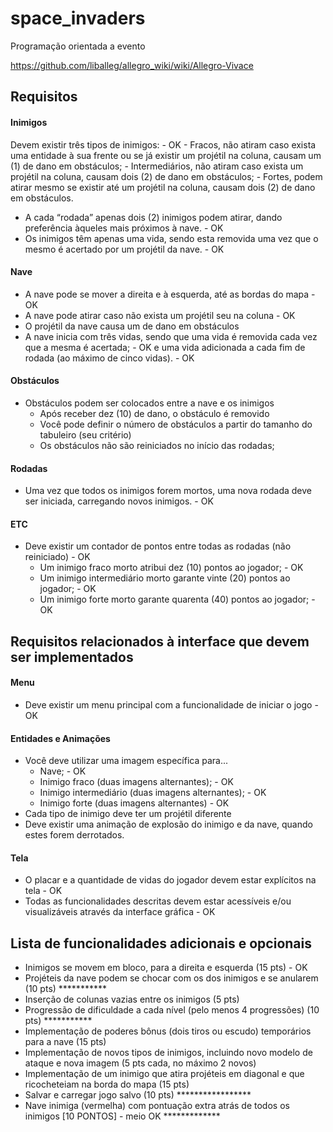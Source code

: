 # space_invaders

Programação orientada a evento  

https://github.com/liballeg/allegro_wiki/wiki/Allegro-Vivace

## Requisitos

#### Inimigos
Devem existir três tipos de inimigos: - OK
    - Fracos, não atiram caso exista uma entidade à sua frente ou se já existir um projétil na coluna, causam um (1) de dano em obstáculos;
    - Intermediários, não atiram caso exista um projétil na coluna, causam dois (2) de dano em obstáculos;
    - Fortes, podem atirar mesmo se existir até um projétil na coluna, causam dois (2) de dano em obstáculos.
- A cada “rodada” apenas dois (2) inimigos podem atirar, dando preferência àqueles mais próximos à nave. - OK
- Os inimigos têm apenas uma vida, sendo esta removida uma vez que o mesmo é acertado por um projétil da nave. - OK

#### Nave
- A nave pode se mover a direita e à esquerda, até as bordas do mapa - OK
- A nave pode atirar caso não exista um projétil seu na coluna - OK
- O projétil da nave causa um de dano em obstáculos
- A nave inicia com três vidas, sendo que uma vida é removida cada vez que a mesma é acertada; - OK
    e uma vida adicionada a cada fim de rodada (ao máximo de cinco vidas). - OK

#### Obstáculos
- Obstáculos podem ser colocados entre a nave e os inimigos
    - Após receber dez (10) de dano, o obstáculo é removido
    - Você pode definir o número de obstáculos a partir do tamanho do tabuleiro (seu critério)
    - Os obstáculos não são reiniciados no início das rodadas;

#### Rodadas
- Uma vez que todos os inimigos forem mortos, uma nova rodada deve ser iniciada, carregando novos inimigos. - OK

#### ETC
- Deve existir um contador de pontos entre todas as rodadas (não reiniciado) - OK
    - Um inimigo fraco morto atribui dez (10) pontos ao jogador; - OK
    - Um inimigo intermediário morto garante vinte (20) pontos ao jogador; - OK
    - Um inimigo forte morto garante quarenta (40) pontos ao jogador; - OK

## Requisitos relacionados à interface que devem ser implementados

#### Menu
- Deve existir um menu principal com a funcionalidade de iniciar o jogo - OK

#### Entidades e Animações
- Você deve utilizar uma imagem específica para...
    - Nave; - OK
    - Inimigo fraco (duas imagens alternantes); - OK
    - Inimigo intermediário (duas imagens alternantes); - OK
    - Inimigo forte (duas imagens alternantes) - OK
- Cada tipo de inimigo deve ter um projétil diferente
- Deve existir uma animação de explosão do inimigo e da nave, quando estes forem derrotados.

#### Tela
- O placar e a quantidade de vidas do jogador devem estar explícitos na tela - OK
- Todas as funcionalidades descritas devem estar acessíveis e/ou visualizáveis através da interface gráfica - OK

## Lista de funcionalidades adicionais e opcionais
- Inimigos se movem em bloco, para a direita e esquerda (15 pts) - OK
- Projéteis da nave podem se chocar com os dos inimigos e se anularem (10 pts) ***********
- Inserção de colunas vazias entre os inimigos (5 pts)
- Progressão de dificuldade a cada nível (pelo menos 4 progressões) (10 pts) ***********
- Implementação de poderes bônus (dois tiros ou escudo) temporários para a nave (15 pts)
- Implementação de novos tipos de inimigos, incluindo novo modelo de ataque e nova imagem (5 pts cada, no máximo 2 novos)
- Implementação de um inimigo que atira projéteis em diagonal e que ricocheteiam na borda do mapa (15 pts)
- Salvar e carregar jogo salvo (10 pts) *****************
- Nave inimiga (vermelha) com pontuação extra atrás de todos os inimigos [10 PONTOS] - meio OK *************